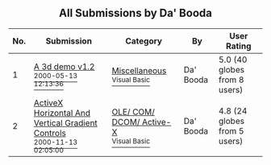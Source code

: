 ﻿<div align="center">

## All Submissions by Da' Booda

</div>

No.  | Submission | Category | By   | User Rating
---- | ---------- | -------- | ---- | -----------
1 | [A 3d demo v1\.2<br /><sup>2000-05-13 12:13:36</sup>](https://github.com/Planet-Source-Code/da-booda-a-3d-demo-v1-2__1-8050) | [Miscellaneous<br /><sup>Visual Basic</sup>](../ByCategory/miscellaneous__1-1.md) | Da' Booda | 5.0 (40 globes from 8 users)
2 | [ActiveX Horizontal And Vertical Gradient Controls<br /><sup>2000-11-13 02:05:00</sup>](https://github.com/Planet-Source-Code/da-booda-activex-horizontal-and-vertical-gradient-controls__1-12754) | [OLE/ COM/ DCOM/ Active\-X<br /><sup>Visual Basic</sup>](../ByCategory/ole-com-dcom-active-x__1-29.md) | Da' Booda | 4.8 (24 globes from 5 users)

